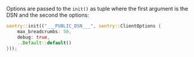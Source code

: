 Options are passed to the `init()` as tuple where the first argument is the DSN and the second the options:

```rust
sentry::init(("___PUBLIC_DSN___", sentry::ClientOptions {
    max_breadcrumbs: 50,
    debug: true,
    ..Default::default()
}));
```
